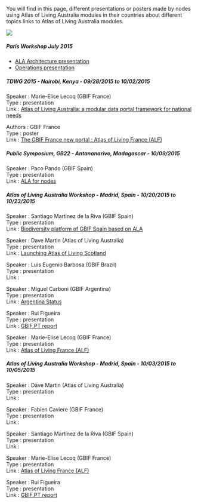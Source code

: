 You will find in this page, different presentations or posters made by nodes using Atlas of Living Australia modules in their countries about different topics links to Atlas of Living Australia modules. 

![](http://ala.googlecode.com/files/ArchitectureFeb2010.png)

##### Paris Workshop July 2015 
* [ALA Architecture presentation](https://docs.google.com/presentation/d/165UxDZgvCmpzdgePfKUfOQ2Pf9xoCLJMLX7wwr8NrV4/edit#slide=id.g9bc31759a_0_2)
* [Operations presentation](https://docs.google.com/presentation/d/1CBE5hgQj5meLuPXoamazmmCRbkN5BL0iBL2_tcRZojc/edit#slide=id.g9bc31759a_0_2)


##### TDWG 2015 - Nairobi, Kenya - 09/28/2015 to 10/02/2015

Speaker : Marie-Elise Lecoq (GBIF France) <br />
Type : presentation <br />
Link : [Atlas of Living Australia: a modular data portal framework for national needs](https://drive.google.com/file/d/0B8pUDYEQpQ1kYnB3MDI2dEhNN1U/view?usp=sharing)

Authors : GBIF France <br />
Type : poster <br />
Link : [The GBIF France new portal : Atlas of Living France (ALF)](https://drive.google.com/file/d/0B8pUDYEQpQ1kUEViTW1nV1Y1cVk/view?usp=sharing)

##### Public Symposium, GB22 - Antananarivo, Madagascar - 10/09/2015  #####

Speaker : Paco Pando (GBIF Spain) <br />
Type : presentation <br />
Link : [ALA for nodes](https://drive.google.com/file/d/0BzNtzhUIIHeNX2Z1TUZESV9XMVE/view?usp=sharing)

##### Atlas of Living Australia Workshop - Madrid, Spain - 10/20/2015 to 10/23/2015 #####

Speaker : Santiago Martinez de la Riva (GBIF Spain) <br />
Type : presentation <br />
Link : [Biodiversity platform of GBIF Spain based on ALA](https://drive.google.com/file/d/0B40d0nSKU6fzT0VocmVGUFA1WFk/view?usp=sharing)

Speaker : Dave Martin (Atlas of Living Australia)<br />
Type : presentation <br />
Link : [Launching Atlas of Living Scotland](https://docs.google.com/presentation/d/1l08S0u0nznCdAPeihtYHGE_DX3Ny-wbnKMJqichadSU/edit)

Speaker : Luis Eugenio Barbosa (GBIF Brazil)<br />
Type : presentation <br />
Link :

Speaker : Miguel Carboni (GBIF Argentina) <br />
Type : presentation <br />
Link : [Argentina Status](https://drive.google.com/file/d/0B8pUDYEQpQ1kSkN0dlBIT3BHNWc/view?usp=sharing)

Speaker : Rui Figueira <br />
Type : presentation <br />
Link : [GBIF.PT report](https://drive.google.com/file/d/0BxXroyZNSkrUb1lmNmlvSEZkc0U/view?usp=sharing)

Speaker : Marie-Elise Lecoq (GBIF France) <br />
Type : presentation <br />
Link : [Atlas of Living France (ALF)](https://drive.google.com/file/d/0B8pUDYEQpQ1kQ1c3Rm5xTGIwNGs/view?usp=sharing)

##### Atlas of Living Australia Workshop - Madrid, Spain - 10/03/2015 to 10/05/2015 #####

Speaker : Dave Martin (Atlas of Living Australia)<br />
Type : presentation <br />
Link : 

Speaker : Fabien Caviere (GBIF France)<br />
Type : presentation <br />
Link : 

Speaker : Santiago Martinez de la Riva (GBIF Spain) <br />
Type : presentation <br />
Link : 

Speaker : Marie-Elise Lecoq (GBIF France) <br />
Type : presentation <br />
Link : [Atlas of Living France (ALF)](https://drive.google.com/file/d/0B8pUDYEQpQ1kQ1c3Rm5xTGIwNGs/view?usp=sharing)

Speaker : Rui Figueira <br />
Type : presentation <br />
Link : [GBIF.PT report](https://drive.google.com/file/d/0BxXroyZNSkrUb1lmNmlvSEZkc0U/view?usp=sharing)